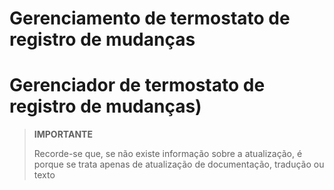 # Gerenciamento de termostato de registro de mudanças

# Gerenciador de termostato de registro de mudanças)

>**IMPORTANTE**
>
>Recorde-se que, se não existe informação sobre a atualização, é porque se trata apenas de atualização de documentação, tradução ou texto